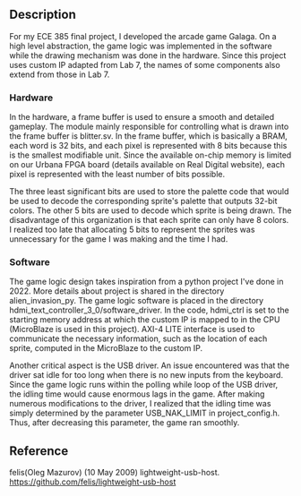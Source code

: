 ## Description
For my ECE 385 final project, I developed the arcade game Galaga. On a high level abstraction, the game logic was implemented in the software while the drawing mechanism was done in the hardware. Since this project uses custom IP adapted from Lab 7, the names of some components also extend from those in Lab 7.

### Hardware
In the hardware, a frame buffer is used to ensure a smooth and detailed gameplay. The module mainly responsible for controlling what is drawn into the frame buffer is blitter.sv. In the frame buffer, which is basically a BRAM, each word is 32 bits, and each pixel is represented with 8 bits because this is the smallest modifiable unit. Since the available on-chip memory is limited on our Urbana FPGA board (details available on Real Digital website), each pixel is represented with the least number of bits possible.

The three least significant bits are used to store the palette code that would be used to decode the corresponding sprite's palette that outputs 32-bit colors. The other 5 bits are used to decode which sprite is being drawn. The disadvantage of this organization is that each sprite can only have 8 colors. I realized too late that allocating 5 bits to represent the sprites was unnecessary for the game I was making and the time I had. 

### Software
The game logic design takes inspiration from a python project I've done in 2022. More details about project is shared in the directory alien_invasion_py. The game logic software is placed in the directory hdmi_text_controller_3_0/software_driver. In the code, hdmi_ctrl is set to the starting memory address at which the custom IP is mapped to in the CPU (MicroBlaze is used in this project). AXI-4 LITE interface is used to communicate the necessary information, such as the location of each sprite, computed in the MicroBlaze to the custom IP.

Another critical aspect is the USB driver. An issue encountered was that the driver sat idle for too long when there is no new inputs from the keyboard. Since the game logic runs within the polling while loop of the USB driver, the idling time would cause enormous lags in the game. After making numerous modifications to the driver, I realized that the idling time was simply determined by the parameter USB_NAK_LIMIT in project_config.h. Thus, after decreasing this parameter, the game ran smoothly. 

## Reference
felis(Oleg Mazurov) (10 May 2009) lightweight-usb-host. https://github.com/felis/lightweight-usb-host
